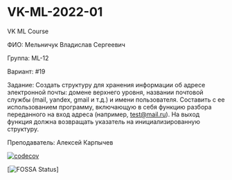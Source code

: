 # VK-ML-2022-01

VK ML Course

ФИО: Мельничук Владислав Сергеевич

Группа: ML-12

Вариант: #19

Задание:
Создать структуру для хранения информации об адресе электронной почты: домене верхнего уровня, названии почтовой службы (mail, yandex, gmail и т.д.) и имени пользователя. Составить с ее использованием программу, включающую в себя функцию разбора переданного на вход адреса (например, test@mail.ru). На выход функция должна возвращать указатель на инициализированную структуру.

Преподаватель: Алексей Карпычев

[![codecov](https://codecov.io/gh/v-mk-s/VK-ML-2022-01/branch/making-hw-1/graph/badge.svg?token=V7EVIDNX39)](https://codecov.io/gh/v-mk-s/VK-ML-2022-01)

[![FOSSA Status](https://app.fossa.com/api/projects/git%2Bgithub.com%2Fv-mk-s%2FVK-ML-2022-01.svg?type=shield)]
